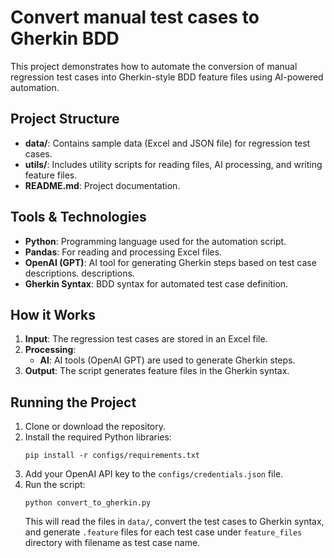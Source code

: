 
# Convert manual test cases to Gherkin BDD

This project demonstrates how to automate the conversion of manual regression test cases into Gherkin-style BDD feature files using AI-powered automation.

## Project Structure

- **data/**: Contains sample data (Excel and JSON file) for regression test cases.
- **utils/**: Includes utility scripts for reading files, AI processing, and writing feature files.
- **README.md**: Project documentation.

## Tools & Technologies

- **Python**: Programming language used for the automation script.
- **Pandas**: For reading and processing Excel files.
- **OpenAI (GPT)**: AI tool for generating Gherkin steps based on test case descriptions.
descriptions.
- **Gherkin Syntax**: BDD syntax for automated test case definition.

## How it Works

1. **Input**: The regression test cases are stored in an Excel file.
2. **Processing**:
   - **AI**: AI tools (OpenAI GPT) are used to generate Gherkin steps.
3. **Output**: The script generates feature files in the Gherkin syntax.

## Running the Project

1. Clone or download the repository.
2. Install the required Python libraries:
   ```
   pip install -r configs/requirements.txt
   ```
3. Add your OpenAI API key to the `configs/credentials.json` file.
4. Run the script:
   ```
   python convert_to_gherkin.py
   ```
   This will read the files in `data/`, convert the test cases to Gherkin syntax, and generate `.feature` files for each test case under `feature_files` directory with filename as test case name.
